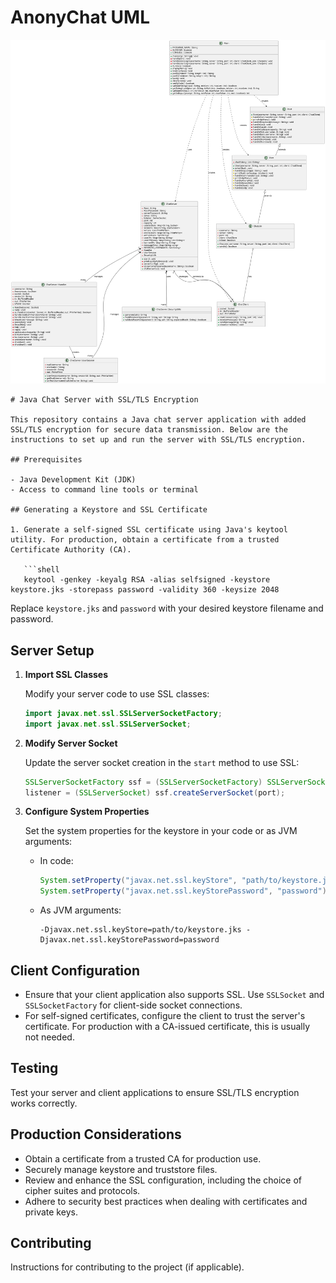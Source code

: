 # AnonyChat UML
![UML Diagram](UML.svg)

```
# Java Chat Server with SSL/TLS Encryption

This repository contains a Java chat server application with added SSL/TLS encryption for secure data transmission. Below are the instructions to set up and run the server with SSL/TLS encryption.

## Prerequisites

- Java Development Kit (JDK)
- Access to command line tools or terminal

## Generating a Keystore and SSL Certificate

1. Generate a self-signed SSL certificate using Java's keytool utility. For production, obtain a certificate from a trusted Certificate Authority (CA).

   ```shell
   keytool -genkey -keyalg RSA -alias selfsigned -keystore keystore.jks -storepass password -validity 360 -keysize 2048
   ```

   Replace `keystore.jks` and `password` with your desired keystore filename and password.

## Server Setup

1. **Import SSL Classes**

   Modify your server code to use SSL classes:

   ```java
   import javax.net.ssl.SSLServerSocketFactory;
   import javax.net.ssl.SSLServerSocket;
   ```

2. **Modify Server Socket**

   Update the server socket creation in the `start` method to use SSL:

   ```java
   SSLServerSocketFactory ssf = (SSLServerSocketFactory) SSLServerSocketFactory.getDefault();
   listener = (SSLServerSocket) ssf.createServerSocket(port);
   ```

3. **Configure System Properties**

   Set the system properties for the keystore in your code or as JVM arguments:

   - In code:

     ```java
     System.setProperty("javax.net.ssl.keyStore", "path/to/keystore.jks");
     System.setProperty("javax.net.ssl.keyStorePassword", "password");
     ```

   - As JVM arguments:

     ```
     -Djavax.net.ssl.keyStore=path/to/keystore.jks -Djavax.net.ssl.keyStorePassword=password
     ```

## Client Configuration

- Ensure that your client application also supports SSL. Use `SSLSocket` and `SSLSocketFactory` for client-side socket connections.
- For self-signed certificates, configure the client to trust the server's certificate. For production with a CA-issued certificate, this is usually not needed.

## Testing

Test your server and client applications to ensure SSL/TLS encryption works correctly.

## Production Considerations

- Obtain a certificate from a trusted CA for production use.
- Securely manage keystore and truststore files.
- Review and enhance the SSL configuration, including the choice of cipher suites and protocols.
- Adhere to security best practices when dealing with certificates and private keys.

## Contributing

Instructions for contributing to the project (if applicable).
```
